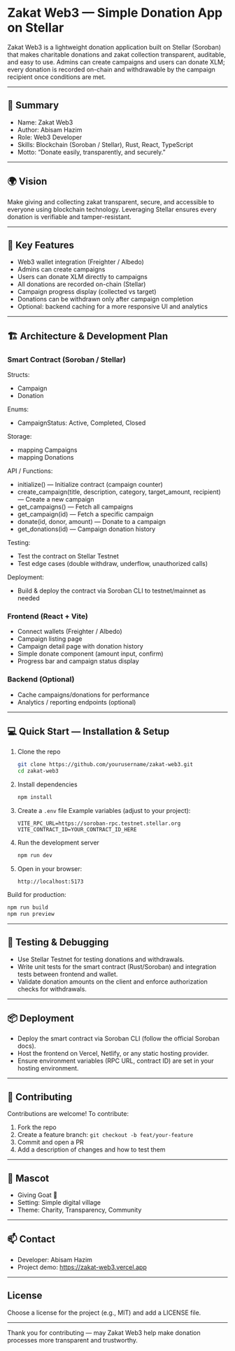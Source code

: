 # Zakat Web3 — Simple Donation App on Stellar

Zakat Web3 is a lightweight donation application built on Stellar (Soroban) that makes charitable donations and zakat collection transparent, auditable, and easy to use. Admins can create campaigns and users can donate XLM; every donation is recorded on-chain and withdrawable by the campaign recipient once conditions are met.

---

## 🚀 Summary
- Name: Zakat Web3
- Author: Abisam Hazim
- Role: Web3 Developer
- Skills: Blockchain (Soroban / Stellar), Rust, React, TypeScript
- Motto: “Donate easily, transparently, and securely.”

---

## 🌍 Vision
Make giving and collecting zakat transparent, secure, and accessible to everyone using blockchain technology. Leveraging Stellar ensures every donation is verifiable and tamper-resistant.

---

## 🧩 Key Features
- Web3 wallet integration (Freighter / Albedo)
- Admins can create campaigns
- Users can donate XLM directly to campaigns
- All donations are recorded on-chain (Stellar)
- Campaign progress display (collected vs target)
- Donations can be withdrawn only after campaign completion
- Optional: backend caching for a more responsive UI and analytics

---

## 🏗️ Architecture & Development Plan

### Smart Contract (Soroban / Stellar)
Structs:
- Campaign
- Donation

Enums:
- CampaignStatus: Active, Completed, Closed

Storage:
- mapping Campaigns
- mapping Donations

API / Functions:
- initialize() — Initialize contract (campaign counter)
- create_campaign(title, description, category, target_amount, recipient) — Create a new campaign
- get_campaigns() — Fetch all campaigns
- get_campaign(id) — Fetch a specific campaign
- donate(id, donor, amount) — Donate to a campaign
- get_donations(id) — Campaign donation history


Testing:
- Test the contract on Stellar Testnet
- Test edge cases (double withdraw, underflow, unauthorized calls)

Deployment:
- Build & deploy the contract via Soroban CLI to testnet/mainnet as needed

### Frontend (React + Vite)
- Connect wallets (Freighter / Albedo)
- Campaign listing page
- Campaign detail page with donation history
- Simple donate component (amount input, confirm)
- Progress bar and campaign status display

### Backend (Optional)
- Cache campaigns/donations for performance
- Analytics / reporting endpoints (optional)

---

## 💻 Quick Start — Installation & Setup

1. Clone the repo
   ```bash
   git clone https://github.com/yourusername/zakat-web3.git
   cd zakat-web3
   ```

2. Install dependencies
   ```bash
   npm install
   ```

3. Create a `.env` file
   Example variables (adjust to your project):
   ```
   VITE_RPC_URL=https://soroban-rpc.testnet.stellar.org
   VITE_CONTRACT_ID=YOUR_CONTRACT_ID_HERE
   ```

4. Run the development server
   ```bash
   npm run dev
   ```

5. Open in your browser:
   ```
   http://localhost:5173
   ```

Build for production:
```bash
npm run build
npm run preview
```

---

## 🧪 Testing & Debugging
- Use Stellar Testnet for testing donations and withdrawals.
- Write unit tests for the smart contract (Rust/Soroban) and integration tests between frontend and wallet.
- Validate donation amounts on the client and enforce authorization checks for withdrawals.

---

## 📦 Deployment
- Deploy the smart contract via Soroban CLI (follow the official Soroban docs).
- Host the frontend on Vercel, Netlify, or any static hosting provider.
- Ensure environment variables (RPC URL, contract ID) are set in your hosting environment.

---

## 🤝 Contributing
Contributions are welcome! To contribute:
1. Fork the repo
2. Create a feature branch: `git checkout -b feat/your-feature`
3. Commit and open a PR
4. Add a description of changes and how to test them

---

## 🐐 Mascot
- Giving Goat 🐐  
- Setting: Simple digital village  
- Theme: Charity, Transparency, Community

---

## 📫 Contact
- Developer: Abisam Hazim  
- Project demo: https://zakat-web3.vercel.app

---

## License
Choose a license for the project (e.g., MIT) and add a LICENSE file.

---

Thank you for contributing — may Zakat Web3 help make donation processes more transparent and trustworthy.
